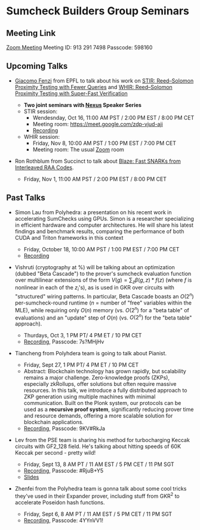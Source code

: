 # Sumcheck Builders Group Seminars

## Meeting Link
[Zoom Meeting](https://zoom.us/j/9132917498?pwd=cO2kdIxCEOkwrwwd0Qvd61Rc8UxtWu.1)
Meeting ID: 913 291 7498
Passcode: 598160

## Upcoming Talks

- [Giacomo Fenzi](https://gfenzi.io/) from EPFL to talk about his work on [STIR: Reed–Solomon Proximity Testing with Fewer Queries](https://eprint.iacr.org/2024/390.pdf) and [WHIR: Reed–Solomon Proximity Testing with Super-Fast Verification](https://eprint.iacr.org/2024/1586)
    - __Two joint seminars with [Nexus](https://nexus.xyz/) Speaker Series__
    - STIR session: 
        - Wendesnday, Oct 16, 11:00 AM PST / 2:00 PM EST / 8:00 PM CET 
        - Meeting room: https://meet.google.com/zdp-vjud-aji
        - [Recording](https://www.youtube.com/watch?v=wYUnwLv-5Sg)
    - WHIR session:
        - Friday, Nov 8, 10:00 AM PST / 1:00 PM EST / 7:00 PM CET
        - Meeting room: The usual [Zoom](https://zoom.us/j/9132917498?pwd=cO2kdIxCEOkwrwwd0Qvd61Rc8UxtWu.1) room


- Ron Rothblum from Succinct to talk about [Blaze: Fast SNARKs from Interleaved RAA Codes](https://eprint.iacr.org/2024/1609).
    - Friday, Nov 1, 11:00 AM PST / 2:00 PM EST / 8:00 PM CET




## Past Talks

- Simon Lau from Polyhedra: a presentation on his recent work in accelerating SumChecks using GPUs. Simon is a researcher specializing in efficient hardware and computer architectures. He will share his latest findings and benchmark results, comparing the performance of both CUDA and Triton frameworks in this context
  - Friday, October 18, 10:00 AM PST / 1:00 PM EST / 7:00 PM CET
  - [Recording]()

- Vishruti (cryptography at %) will be talking about an optimization (dubbed &#34;Beta Cascade&#34;) to the prover&#39;s sumcheck evaluation function over multilinear extensions of the form $V(g) = \sum_z \beta(g, z) * f(z)$ (where $f$ is nonlinear in each of the $z_i$&#39;s), as is used in GKR over circuits with &#34;structured&#34; wiring patterns. In particular, Beta Cascade boasts an $O(2^n)$ per-sumcheck-round runtime ($n$ = number of &#34;free&#34; variables within the MLE), while requiring only $O(n)$ memory (vs. $O(2^n)$ for a &#34;beta table&#34; of evaluations) and an &#34;update&#34; step of $O(n)$ (vs. $O(2^n)$ for the &#34;beta table&#34; approach).
    - Thurdays, Oct 3, 1 PM PT/ 4 PM ET / 10 PM CET
    - [Recording](https://zoom.us/rec/share/66in8tv37LQbix6WJwFkvOjFJ5KoyYDwC8U85YAPAHSMBP-O_KVTKnO63-uyh0Sp.6_1Pk7vZN_5PsWJK), Passcode: 7s?MHjHv

- Tiancheng from Polyhdera team is going to talk about Pianist.
    - Friday, Sept 27, 1 PM PT/ 4 PM ET / 10 PM CET
    - Abstract:  Blockchain technology has grown rapidly, but scalability remains a major challenge. Zero-knowledge proofs (ZKPs), especially zkRollups, offer solutions but often require massive resources. In this talk, we introduce a fully distributed approach to ZKP generation using multiple machines with minimal communication. Built on the Plonk system, our protocols can be used as a **recursive proof system**, significantly reducing prover time and resource demands, offering a more scalable solution for blockchain applications.
    - [Recording](https://zoom.us/rec/share/0ZRmK_qx96xaukhbD8P9DcvbpAMEGwqzGKWgZZ7k7rlk7Bz6t4b77hQ-HHJ016nK.MqcHbX9MZJurY3tz), Passcode: 9KV#RkJa

- Lev from the PSE team is sharing his method for turbocharging Keccak circuits with GF2_128 field. He&#39;s talking about hitting speeds of 60K Keccak per second - pretty wild!
    - Friday, Sept 13, 8 AM PT / 11 AM EST / 5 PM CET / 11 PM SGT
    - [Recording](https://zoom.us/rec/share/ocmi9P9GAQNqQKAqzcSfUgoAurTp6-ky7NBC0mYIX4J9MFIm_vyfpRVpva8WNjP9.rbVYlehgHEoFA7wZ), Passcode: #RjuB+Y5
    - [Slides](https://hackmd.io/@levs57/B1uG_Hx6A#/)

- Zhenfei from the Polyhedra team is gonna talk about some cool tricks they&#39;ve used in their Expander prover, including stuff from GKR$^2$ to accelerate Poseidon hash functions.
    - Friday, Sept 6, 8 AM PT / 11 AM EST / 5 PM CET / 11 PM SGT
    - [Recording](https://zoom.us/rec/share/al5gScEwEhG3bdGUcQEZj2AaTtWhEb3MJx9oZ7J1JmpDQsZRxyWHlvIhihQCX8Hs.dR-SNfe0o0L0LpTd), Passcode: 4YYnVV1!
